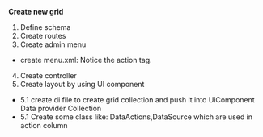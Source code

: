 **Create new grid**
1. Define schema
2. Create routes
3. Create admin menu
- create menu.xml: Notice the action tag.
4. Create controller
5. Create layout by using UI component
- 5.1 create di file to create grid collection and push it into UiComponent Data provider Collection
- 5.1 Create some class like: DataActions,DataSource which are used in action column 
